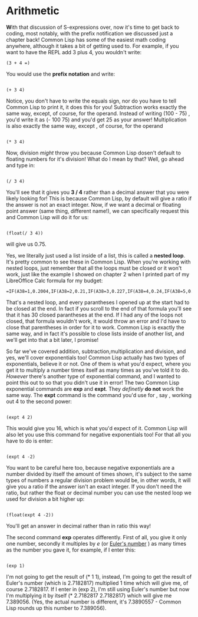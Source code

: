 # Arithmetic 

**W**ith that discussion of S-expressions over, now it's time to get back to coding, most notably, with the prefix notification we discussed just a chapter back!
Common Lisp has some of the easiest math coding anywhere, although it takes a bit of getting used to. For example, if you want to have the REPL add 3 plus 4, you
wouldn't write:

```
(3 + 4 =)

```

You would use the **prefix notation** and write:

```

(+ 3 4)

```
Notice, you don't have to write the equals sign, nor do you have to tell Common Lisp to print it, it does this for you! Subtraction works exactly the same way, except, 
of course, for the operand.  Instead of writing (100 - 75) , you'd write it as (- 100 75) and you'd get 25 as your answer! Multiplication is also exactly the same way, except
, of course, for the operand

```

(* 3 4)

```

Now, division *might* throw you because Common Lisp dosen't default to floating numbers for it's division!  What do I mean by that?  Well, go ahead 
and type in:

``` 

(/ 3 4)

```

You'll see that it gives you **3 / 4** rather than a decimal answer that you were likely looking for!  This is because Common Lisp, by default will give a ratio if the answer 
is not an exact integer. Now, if we want a decimal or floating point answer (same thing, different name!), we can specifically request this and Common Lisp will do it
for us:

```

(float(/ 3 4))

```

will give us 0.75. 

Yes, we literally just used a list inside of a list, this is called a **nested loop**. It's pretty common to see these in Common Lisp. When you're working with nested loops, 
just remember that all the loops must be closed or it won't work, just like the example I showed on chapter 2 when I printed part of my LibreOffice Calc formula for my budget:

```
=IF(A38=1,0.2004,IF(A38=2,0.21,IF(A38=3,0.227,IF(A38=4,0.24,IF(A38=5,0.032,IF(A38=6,0.067,IF(A38=7,0.118,IF(A38=8,0.064,IF(A38=9,0.152,IF(A38=10,0.19,IF(A38=11,0.212,IF(A38=12,0.225,IF(A38=13,0.247,IF(A38=14,0.3,IF(A38=15,0.033,IF(A38=16,0.123,IF(A38=17,0.158,IF(A38=18,0.182,IF(A38=19,0.199,IF(A38=20,24.6,IF(A38=21,0.275,IF(A38=22,0.023,IF(A38=23,0.096,IF(A38=24,0.105,IF(A38=25,0.138,IF(A38=26,0.161,IF(A38=27,0.148,IF(A38=28,0.172,IF(A38=29,0.188,IF(A38=30,0.235,IF(A38=31,2.63)))))))))))))))))))))))))))))))

```

That's a nested loop, and every parantheses I opened up at the start had to be closed at the end. In fact if you scroll to the end of that formula you'll see that it has 30 
closed parantheses at the end. If I had any of the loops not closed, that formula wouldn't work, it would throw an error and I'd have to close that parentheses in order for it
to work. Common Lisp is exactly the same way, and in fact it's possible to close lists inside of another list, and we'll get into that a bit later, I promise!


So far we've covered addition, subtraction,multiplication and division, and yes, we'll cover exponentials too!  Common Lisp actually has two types of exponentials, believe
it or not. One of them is what you'd expect, where you get it to multiply a number times itself as many times as you've told it to do. *However* there's another
type of exponential command, and I wanted to point this out to so that you didn't use it in error! The two Common Lisp exponential commands are **exp** and **expt**.
They *definetly* **do not** work the same way.  The **expt** command is the command you'd use for , say , working out 4 to the second power:

```

(expt 4 2)

```

This would give you 16, which is what you'd expect of it.  Common Lisp will also let you use this command for negative exponentials too!  For that all you have to do is enter:

```

(expt 4 -2)

```

You want to be careful here too, because negative exponentials are a number divided by itself the amount of times shown, it's subject to the same types of numbers a regular
division problem would be, in other words, it will give you a ratio if the answer isn't an exact integer. If you don't need the ratio, but rather the float or decimal 
number you can use the nested loop we used for division a bit higher up:

```

(float(expt 4 -2))

```

You'll get an answer in decimal rather than in ratio this way!

The second command **exp** operates differently. First of all, you give it only one number, secondly 
it multiples by *e* (or [Euler's number](https://en.wikipedia.org/wiki/E_(mathematical_constant)) ) as many times as the number you gave it, for example, if I 
enter this:

```

(exp 1)

```

I'm not going to get the result of (* 1 1), instead, I'm going to get the result of Euler's number (which is 2.7182817) multiplied 1 time which will give me, of course
2.7182817.  If I enter in (exp 2), I'm still using Euler's number but now I'm multiplying it by itself  (* 2.7182817 2.7182817) which will give me 7.389056. (Yes, the 
actual number is different, it's 7.3890557 - Common Lisp rounds up this number to 7.389056).

